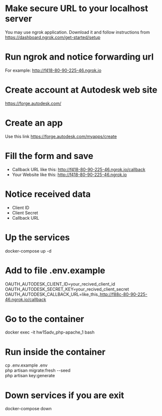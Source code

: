 # Make secure URL to your localhost server
You may use ngrok application. Download it and follow instructions from
https://dashboard.ngrok.com/get-started/setup

# Run ngrok and notice forwarding url
For example: http://f418-80-90-225-46.ngrok.io

# Create account at Autodesk web site
https://forge.autodesk.com/

# Create an app
Use this link https://forge.autodesk.com/myapps/create

# Fill the form and save
- Callback URL like this: http://f418-80-90-225-46.ngrok.io/callback
- Your Website like this: http://f418-80-90-225-46.ngrok.io

# Notice received data
- Client ID
- Client Secret
- Callback URL

# Up the services
docker-compose up -d

# Add to file .env.example
OAUTH_AUTODESK_CLIENT_ID=your_recived_client_id  
OAUTH_AUTODESK_SECRET_KEY=your_recived_client_secret  
OAUTH_AUTODESK_CALLBACK_URL=like_this_http://f88c-80-90-225-46.ngrok.io/callback  

# Go to the container
docker exec -it hw15adv_php-apache_1 bash

# Run inside the container
cp .env.example .env  
php artisan migrate:fresh --seed  
php artisan key:generate  

# Down services if you are exit
docker-compose down  
